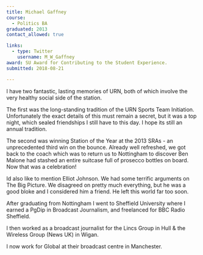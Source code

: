 ```yaml
---
title: Michael Gaffney
course:
  - Politics BA
graduated: 2013
contact_allowed: true

links:
  - type: Twitter
    username: M_W_Gaffney
award: SU Award for Contributing to the Student Experience.
submitted: 2018-08-21

---
```


I have two fantastic, lasting memories of URN, both of which involve the very healthy social side of the station.

The first was the long-standing tradition of the URN Sports Team Initiation. Unfortunately the exact details of this must remain a secret, but it was a top night, which sealed friendships I still have to this day. I hope its still an annual tradition.

The second was winning Station of the Year at the 2013 SRAs - an unprecedented third win on the bounce. Already well refreshed, we got back to the coach which was to return us to Nottingham to discover Ben Malone had stashed an entire suitcase full of prosecco bottles on board. Now that was a celebration!

Id also like to mention Elliot Johnson. We had some terrific arguments on The Big Picture. We disagreed on pretty much everything, but he was a good bloke and I considered him a friend. He left this world far too soon.

After graduating from Nottingham I went to Sheffield University where I earned a PgDip in Broadcast Journalism, and freelanced for BBC Radio Sheffield.

I then worked as a broadcast journalist for the Lincs Group in Hull & the Wireless Group (News UK) in Wigan.

I now work for Global at their broadcast centre in Manchester.
